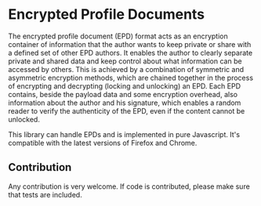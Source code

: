 
# Encrypted Profile Documents

The encrypted profile document (EPD) format acts as an encryption container of information that the author wants to
keep private or share with a defined set of other EPD authors. It enables the author to clearly separate private and
shared data and keep control about what information can be accessed by others. This is achieved by a combination of
symmetric and asymmetric encryption methods, which are chained together in the process of encrypting and decrypting
(locking and unlocking) an EPD. Each EPD contains, beside the payload data and some encryption overhead, also
information about the author and his signature, which enables a random reader to verify the authenticity of the EPD,
even if the content cannot be unlocked.

This library can handle EPDs and is implemented in pure Javascript. It's compatible with the latest versions of Firefox
and Chrome.

## Contribution

Any contribution is very welcome. If code is contributed, please make sure that tests are included.
